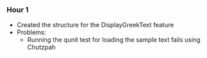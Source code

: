 ﻿### Hour 1

- Created the structure for the DisplayGreekText feature
- Problems:
	- Running the qunit test for loading the sample text fails using Chutzpah

